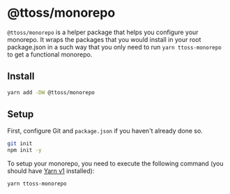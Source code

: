 # @ttoss/monorepo

`@ttoss/monorepo` is a helper package that helps you configure your monorepo. It wraps the packages that you would install in your root package.json in a such way that you only need to run `yarn ttoss-monorepo` to get a functional monorepo.

## Install

```bash
yarn add -DW @ttoss/monorepo
```

## Setup

First, configure Git and `package.json` if you haven't already done so.

```bash
git init
npm init -y
```

To setup your monorepo, you need to execute the following command (you should have [Yarn v1](https://classic.yarnpkg.com/lang/en/) installed):

```bash
yarn ttoss-monorepo
```

